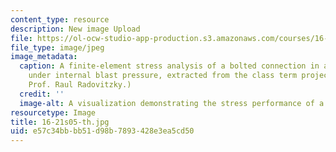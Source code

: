 ```yaml
---
content_type: resource
description: New image Upload
file: https://ol-ocw-studio-app-production.s3.amazonaws.com/courses/16-21-techniques-for-structural-analysis-and-design-spring-2005/e57c34bbbb51d98b7893428e3ea5cd50_16-21s05-th.jpg
file_type: image/jpeg
image_metadata:
  caption: A finite-element stress analysis of a bolted connection in a luggage container
    under internal blast pressure, extracted from the class term project. (Image by
    Prof. Raul Radovitzky.)
  credit: ''
  image-alt: A visualization demonstrating the stress performance of a luggage container.
resourcetype: Image
title: 16-21s05-th.jpg
uid: e57c34bb-bb51-d98b-7893-428e3ea5cd50
---
```

